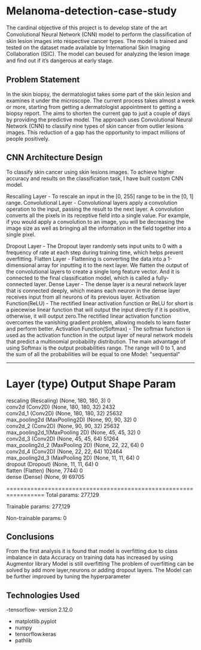 # Melanoma-detection-case-study

The cardinal objective of this project is to develop state of the art Convolutional Neural Network (CNN) model to perform the classiﬁcation of skin lesion images into respective cancer types. The model is trained and tested on the dataset made available by International Skin Imaging Collaboration (ISIC). The model can beused for analyzing the lesion image and ﬁnd out if it’s dangerous at early stage.

## Problem Statement
In the skin biopsy, the dermatologist takes some part of the skin lesion and examines it under the microscope. The current process takes almost a week or more, starting from getting a dermatologist appointment to getting a biopsy report. The aims to shorten the current gap to just a couple of days by providing the predictive model. The approach uses Convolutional Neural Network (CNN) to classify nine types of skin cancer from outlier lesions images. This reduction of a gap has the opportunity to impact millions of people positively.

## CNN Architecture Design
To classify skin cancer using skin lesions images. To achieve higher accuracy and results on the classification task, I have built custom CNN model.

Rescalling Layer - To rescale an input in the [0, 255] range to be in the [0, 1] range.
Convolutional Layer - Convolutional layers apply a convolution operation to the input, passing the result to the next layer. A convolution converts all the pixels in its receptive field into a single value. For example, if you would apply a convolution to an image, you will be decreasing the image size as well as bringing all the information in the field together into a single pixel.

Dropout Layer - The Dropout layer randomly sets input units to 0 with a frequency of rate at each step during training time, which helps prevent overfitting.
Flatten Layer - Flattening is converting the data into a 1-dimensional array for inputting it to the next layer. We flatten the output of the convolutional layers to create a single long feature vector. And it is connected to the final classification model, which is called a fully-connected layer.
Dense Layer - The dense layer is a neural network layer that is connected deeply, which means each neuron in the dense layer receives input from all neurons of its previous layer.
Activation Function(ReLU) - The rectified linear activation function or ReLU for short is a piecewise linear function that will output the input directly if it is positive, otherwise, it will output zero.The rectified linear activation function overcomes the vanishing gradient problem, allowing models to learn faster and perform better.
Activation Function(Softmax) - The softmax function is used as the activation function in the output layer of neural network models that predict a multinomial probability distribution. The main advantage of using Softmax is the output probabilities range. The range will 0 to 1, and the sum of all the probabilities will be equal to one
Model: "sequential"
_________________________________________________________________
 Layer (type)                        Output Shape                Param   
=================================================================
 rescaling (Rescaling)              (None, 180, 180, 3)           0         
 conv2d (Conv2D)                    (None, 180, 180, 32)        2432      
 conv2d_1 (Conv2D)                  (None, 180, 180, 32)        25632     
max_pooling2d (MaxPooling2D)        (None, 90, 90, 32)            0                                                                   
conv2d_2 (Conv2D)                   (None, 90, 90, 32)          25632     
max_pooling2d_1(MaxPooling 2D)      (None, 45, 45, 32)           0                                                         
conv2d_3 (Conv2D)                   (None, 45, 45, 64)          51264     
max_pooling2d_2 (MaxPooling 2D)     (None, 22, 22, 64)           0                                                                     
conv2d_4 (Conv2D)                   (None, 22, 22, 64)         102464                                                                    
max_pooling2d_3 (MaxPooling 2D)     (None, 11, 11, 64)           0         
dropout (Dropout)                   (None, 11, 11, 64)           0                                                       
flatten (Flatten)                   (None, 7744)                 0                                                                      
dense (Dense)                       (None, 9)                  69705         
                                                                                                                               
=================================================================
Total params: 277,129

Trainable params: 277,129

Non-trainable params: 0

## Conclusions
From the first analysis it is found that model is overfitting due to class imbalance in data
Accuracy on training data has increased by using Augmentor library
Model is still overfitting
The problem of overfitting can be solved by add more layer,neurons or adding dropout layers.
The Model can be further improved by tuning the hyperparameter


## Technologies Used
-tensorflow- version 2.12.0
- matplotlib.pyplot 
- numpy 
- tensorflow.keras
- pathlib
























